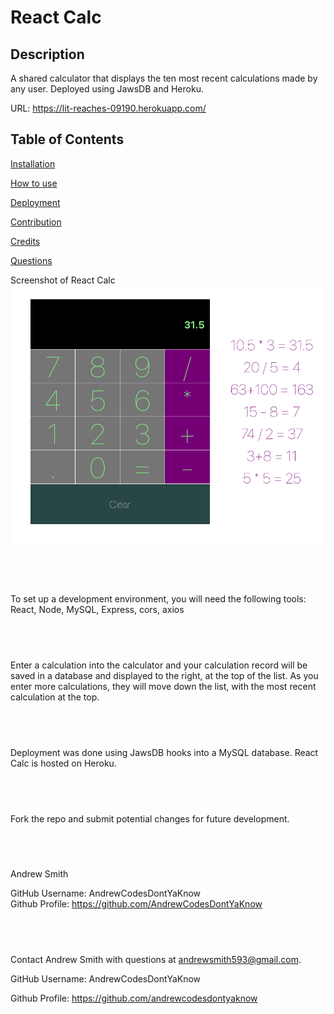 # React Calc

  ## Description
  A shared calculator that displays the ten most recent calculations made by any user. Deployed using JawsDB and Heroku.

  URL: https://lit-reaches-09190.herokuapp.com/
  
  
  ## Table of Contents

  <a href='#Installation'>Installation</a>

  <a href='#How to use'>How to use</a>
  
  <a href='#Deployment'>Deployment</a>
  
  <a href='#Contribution'>Contribution</a>

  <a href='#Credits'>Credits</a>

  <a href='#Questions'>Questions</a>
  
  Screenshot of React Calc
  ![React Calc screenshot](./img/calcpic.png?)


  ## <a id='Installation' style='color:white;'>Installation</a>
  To set up a development environment, you will need the following tools: React, Node, MySQL, Express, cors, axios

  ## <a id='How to use' style='color:white;'>How to use</a>
  Enter a calculation into the calculator and your calculation record will be saved in a database and displayed to the right, at the top of the list. As you enter more calculations, they will move down the list, with the most recent calculation at the top.
  
  ## <a id='Deployment' style='color:white;'>Deployment</a>
Deployment was done using JawsDB hooks into a MySQL database. React Calc is hosted on Heroku.

  ## <a id='Contribution' style='color:white;'>Contribution</a>
  Fork the repo and submit potential changes for future development.
  
  ## <a id='Credits' style='color:white;'>Credits</a>
  Andrew Smith

  GitHub Username: AndrewCodesDontYaKnow <br>Github Profile: <a href='https://github.com/AndrewCodesDontYaKnow'>https://github.com/AndrewCodesDontYaKnow</a>

  
  ## <a id='Questions' style='color:white;'>Questions</a>
  Contact Andrew Smith with questions at andrewsmith593@gmail.com.

  GitHub Username: AndrewCodesDontYaKnow

  Github Profile: <a href='https://github.com/andrewcodesdontyaknow'>https://github.com/andrewcodesdontyaknow</a>
  

  <!-- Email: andrewsmith593@gmail.com -->


